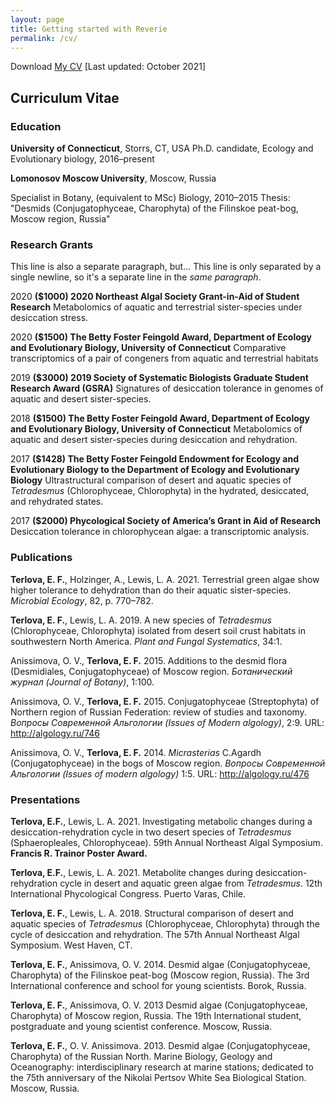 ```yaml
---
layout: page
title: Getting started with Reverie
permalink: /cv/
---
```


Download <a href="https://eterlova.github.io/CV_October2021.pdf" target="_blank">My CV</a> [Last updated: October 2021]

## Curriculum Vitae

### Education
**University of Connecticut**, Storrs, CT, USA
Ph.D. candidate, Ecology and Evolutionary biology, 2016–present

**Lomonosov Moscow University**, Moscow, Russia

Specialist in Botany, (equivalent to MSc) Biology, 2010–2015
Thesis: "Desmids (Conjugatophyceae, Charophyta) of the Filinskoe peat-bog, Moscow region, Russia"

### Research Grants
This line is also a separate paragraph, but...
This line is only separated by a single newline, so it's a separate line in the *same paragraph*.

2020 **($1000) 2020 Northeast Algal Society Grant-in-Aid of Student Research**
Metabolomics of aquatic and terrestrial sister-species under desiccation stress.


2020 **($1500) The Betty Foster Feingold Award, Department of Ecology and Evolutionary Biology, University of Connecticut**
Comparative transcriptomics of a pair of congeners from aquatic and terrestrial habitats

2019 **($3000) 2019 Society of Systematic Biologists Graduate Student Research Award (GSRA)**
Signatures of desiccation tolerance in genomes of aquatic and desert sister-species.

2018 **($1500) The Betty Foster Feingold Award, Department of Ecology and Evolutionary Biology, University of Connecticut**
Metabolomics of aquatic and desert sister-species during desiccation and rehydration.

2017 **($1428) The Betty Foster Feingold Endowment for Ecology and Evolutionary Biology to the Department of Ecology and Evolutionary Biology**
Ultrastructural comparison of desert and aquatic species of *Tetradesmus* (Chlorophyceae, Chlorophyta) in the hydrated, desiccated, and rehydrated states.

2017 **($2000) Phycological Society of America’s Grant in Aid of Research**
Desiccation tolerance in chlorophycean algae: a transcriptomic analysis.

### Publications
**Terlova, E. F.**, Holzinger, A., Lewis, L. A. 2021. Terrestrial green algae show higher tolerance to dehydration than do their aquatic sister-species. *Microbial Ecology*, 82, p. 770–782.

**Terlova, E. F.**, Lewis, L. A. 2019. A new species of *Tetradesmus* (Chlorophyceae, Chlorophyta) isolated from desert soil crust habitats in southwestern North America. *Plant and Fungal Systematics*, 34:1.

Anissimova, O. V., **Terlova, E. F.** 2015. Additions to the desmid flora (Desmidiales, Conjugatophyceae) of Moscow region. *Ботанический журнал (Journal of Botany)*, 1:100.

Anissimova, O. V., **Terlova, E. F.** 2015. Conjugatophyceae (Streptophyta) of Northern region of Russian Federation: review of studies and taxonomy. *Вопросы Современной Альгологии (Issues of Modern algology)*, 2:9. URL: http://algology.ru/746

Anissimova, O. V., **Terlova, E. F.** 2014. *Micrasterias* C.Agardh (Conjugatophyceae) in the bogs of Moscow region. *Вопросы Современной Альгологии (Issues of modern algology)* 1:5. URL: http://algology.ru/476

### Presentations
**Terlova, E.F.**, Lewis, L. A. 2021. Investigating metabolic changes during a desiccation-rehydration cycle in two desert species of *Tetradesmus* (Sphaeropleales, Chlorophyceae). 59th Annual Northeast Algal Symposium. **Francis R. Trainor Poster Award.**

**Terlova, E.F.**, Lewis, L. A. 2021. Metabolite changes during desiccation-rehydration cycle in desert and aquatic green algae from *Tetradesmus*. 12th International Phycological Congress. Puerto Varas, Chile.

**Terlova, E. F.**, Lewis, L. A. 2018. Structural comparison of desert and aquatic species of *Tetradesmus* (Chlorophyceae, Chlorophyta) through the cycle of desiccation and rehydration. The 57th Annual Northeast Algal Symposium. West Haven, CT.

**Terlova, E. F.**, Anissimova, O. V. 2014. Desmid algae (Conjugatophyceae, Charophyta) of the Filinskoe peat-bog (Moscow region, Russia). The 3rd International conference and school for young scientists. Borok, Russia.

**Terlova, E. F.**, Anissimova, O. V. 2013 Desmid algae (Conjugatophyceae, Charophyta) of Moscow region, Russia. The 19th International student, postgraduate and young scientist conference. Moscow, Russia.

**Terlova, E. F.**, O. V. Anissimova. 2013. Desmid algae (Conjugatophyceae, Charophyta) of the Russian North. Marine Biology, Geology and Oceanography: interdisciplinary research at marine stations; dedicated to the 75th anniversary of the Nikolai Pertsov White Sea Biological Station. Moscow, Russia.


